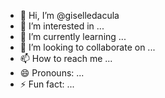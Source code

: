 - 👋 Hi, I’m @giselledacula
- 👀 I’m interested in ...
- 🌱 I’m currently learning ...
- 💞️ I’m looking to collaborate on ...
- 📫 How to reach me ...
- 😄 Pronouns: ...
- ⚡ Fun fact: ...

<!---
giselledacula/giselledacula is a ✨ special ✨ repository because its `README.md` (this file) appears on your GitHub profile.
You can click the Preview link to take a look at your changes.
--->
